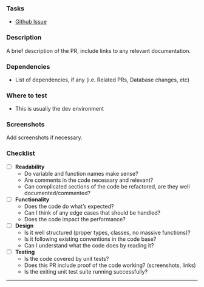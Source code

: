 ### Tasks

- [Github Issue](https://github.com/onedayradio/one-day-radio-web/issues/##)

### Description

A brief description of the PR, include links to any relevant documentation.

### Dependencies

- List of dependencies, if any (i.e. Related PRs, Database changes, etc)

### Where to test

- This is usually the dev environment

### Screenshots

Add screenshots if necessary.

### Checklist

- [ ] **Readability**
  - Do variable and function names make sense?
  - Are comments in the code necessary and relevant?
  - Can complicated sections of the code be refactored, are they well documented/commented?
- [ ] **Functionality**
  - Does the code do what’s expected?
  - Can I think of any edge cases that should be handled?
  - Does the code impact the performance?
- [ ] **Design**
  - Is it well structured (proper types, classes, no massive functions)?
  - Is it following existing conventions in the code base?
  - Can I understand what the code does by reading it?
- [ ] **Testing**
  - Is the code covered by unit tests?
  - Does this PR include proof of the code working? (screenshots, links)
  - Is the exiting unit test suite running successfully?

---
